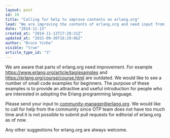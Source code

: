 ```yaml
---
layout: post
id: 19
title: "Calling for help to improve contents on erlang.org"
lead: "We are improving the contents of erlang.org and need input from the community. This is your chance to get your Erlang code examples published. "
date: "2014-11-13"
created_at: "2014-11-13T17:20:31Z"
updated_at: "2015-09-30T16:29:06Z"
author: "Bruce Yinhe"
visible: "true"
article_type_id: "3"
---
```


 We are aware that parts of erlang.org need improvement. For example <https://www.erlang.org/article/tag/examples> and <https://erlang.org/course/course.html> are outdated. We would like to see a number of small code examples for beginners. The purpose of these examples is to provide an attractive and useful introduction for people who are interested in adopting the Erlang programming language. 

 Please send your input to [community-manager@erlang.org](mailto:community-manager@erlang.org). We would like to call for help from the community since OTP team does not have too much time and it is not possible to submit pull requests for editorial of erlang.org as of now. 

 Any other suggestions for erlang.org are always welcome.
